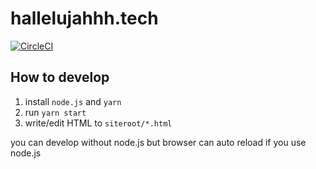 # hallelujahhh.tech

[![CircleCI](https://circleci.com/gh/halmics/hallelujahhh.tech.svg?style=svg&circle-token=4882441879cd9ff696197ce6be86f9407e6f4d09)](https://circleci.com/gh/halmics/hallelujahhh.tech)

## How to develop

1. install `node.js` and `yarn`
2. run `yarn start`
3. write/edit HTML to `siteroot/*.html`

you can develop without node.js but browser can auto reload if you use node.js
